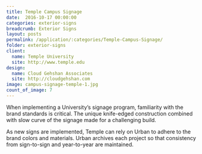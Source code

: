 ```yaml
---
title: Temple Campus Signage
date:  2016-10-17 00:00:00
categories: exterior-signs
breadcrumb: Exterior Signs
layout: posts
permalink: /application/:categories/Temple-Campus-Signage/
folder: exterior-signs
client:
  name: Temple University
  site: http://www.temple.edu
design:
  name: Cloud Gehshan Associates
  site: http://cloudgehshan.com
image: campus-signage-temple-1.jpg
count_of_image: 7
---
```


<div class="col-xs-12 col-sm-12 col-md-12 col-lg-12">
  <div class="fotorama application-item__slider" data-nav="thumbs" data-thumbheight="109" border-width="3">
    <a {{ href | img : "fotorama/campus-signage-temple-1.jpg" }}></a>
    <a {{ href | img : "fotorama/campus-signage-temple-2.jpg" }}></a>
    <a {{ href | img : "fotorama/campus-signage-temple-3.jpg" }}></a>
    <a {{ href | img : "fotorama/campus-signage-temple-4.jpg" }}></a>
    <a {{ href | img : "fotorama/campus-signage-temple-5.jpg" }}></a>
    <a {{ href | img : "fotorama/campus-signage-temple-6.jpg" }}></a>
    <a {{ href | img : "fotorama/campus-signage-temple-7.jpg" }}></a>
  </div>
  <div class="visible-xs application-item__icon-slider">
    <i class="icon-swipe"></i>
  </div>
<p class="application-item__content application-item__content--bottom">
    When implementing a University’s signage program, familiarity with the brand standards is critical. The unique knife-edged construction combined with slow curve of the signage made for a challenging build.  
  </p>
<p class="application-item__content application-item__content--bottom">
    As new signs are implemented, Temple can rely on Urban to adhere to the brand colors and materials.  Urban archives each project so that consistency from sign-to-sign and year-to-year are maintained.
  </p>
</div>
